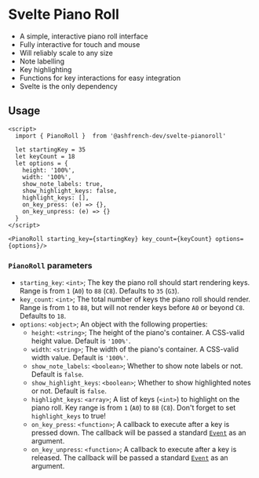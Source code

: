 # Svelte Piano Roll

- A simple, interactive piano roll interface
- Fully interactive for touch and mouse
- Will reliably scale to any size
- Note labelling
- Key highlighting
- Functions for key interactions for easy integration
- Svelte is the only dependency

## Usage

```
<script>
  import { PianoRoll }  from '@ashfrench-dev/svelte-pianoroll'

  let startingKey = 35
  let keyCount = 18
  let options = {
    height: '100%',
    width: '100%',
    show_note_labels: true,
    show_highlight_keys: false,
    highlight_keys: [],
    on_key_press: (e) => {},
    on_key_unpress: (e) => {}
  }
</script>

<PianoRoll starting_key={startingKey} key_count={keyCount} options={options}/>
```

### `PianoRoll` parameters

- `starting_key`: `<int>`; The key the piano roll should start rendering keys. Range is from `1` (`A0`) to `88` (`C8`). Defaults to `35` (`G3`).
- `key_count`: `<int>`; The total number of keys the piano roll should render. Range is from `1` to `88`, but will not render keys before `A0` or beyond `C8`. Defaults to `18`.
- `options`: `<object>`; An object with the following properties:
  - `height`: `<string>`; The height of the piano's container. A CSS-valid height value. Default is `'100%'`.
  - `width`: `<string>`; The width of the piano's container. A CSS-valid width value. Default is `'100%'`.
  - `show_note_labels`: `<boolean>`; Whether to show note labels or not. Default is `false`.
  - `show_highlight_keys`: `<boolean>`; Whether to show highlighted notes or not. Default is `false`.
  - `highlight_keys`: `<array>`; A list of keys (`<int>`) to highlight on the piano roll. Key range is from `1` (`A0`) to `88` (`C8`). Don't forget to set `highlight_keys` to true!
  - `on_key_press`: `<function>`; A callback to execute after a key is pressed down. The callback will be passed a standard [`Event`](https://developer.mozilla.org/en-US/docs/web/api/event) as an argument.
  - `on_key_unpress`: `<function>`; A callback to execute after a key is released. The callback will be passed a standard [`Event`](https://developer.mozilla.org/en-US/docs/web/api/event) as an argument.

